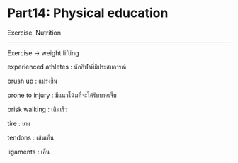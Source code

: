 # Part14: Physical education

Exercise, Nutrition

---

Exercise -> weight lifting

experienced athletes : นักกีฬาที่มีประสบการณ์

brush up : แปรงขึ้น

prone to injury : มีแนวโน้มที่จะได้รับบาดเจ็บ

brisk walking : เดินเร็ว

tire : ยาง

tendons : เส้นเอ็น

ligaments : เอ็น
